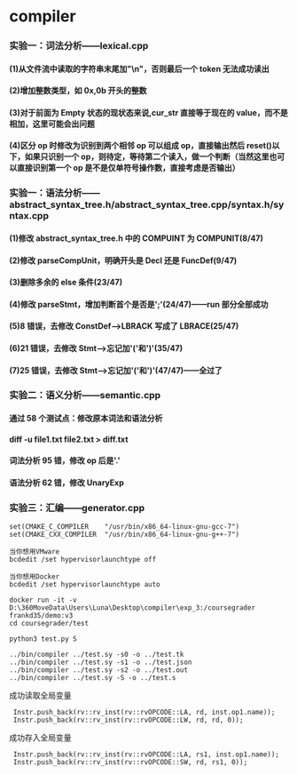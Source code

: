 # compiler

### 实验一：词法分析——lexical.cpp

#### (1)从文件流中读取的字符串末尾加"\n"，否则最后一个 token 无法成功读出

#### (2)增加整数类型，如 0x,0b 开头的整数

#### (3)对于前面为 Empty 状态的现状态来说,cur_str 直接等于现在的 value，而不是相加，这里可能会出问题

#### (4)区分 op 时修改为识别到两个相邻 op 可以组成 op，直接输出然后 reset()以下，如果只识别一个 op，则待定，等待第二个读入，做一个判断（当然这里也可以直接识别第一个 op 是不是仅单符号操作数，直接考虑是否输出）

### 实验一：语法分析——abstract_syntax_tree.h/abstract_syntax_tree.cpp/syntax.h/syntax.cpp

#### (1)修改 abstract_syntax_tree.h 中的 COMPUINT 为 COMPUNIT(8/47)

#### (2)修改 parseCompUnit，明确开头是 Decl 还是 FuncDef(9/47)

#### (3)删除多余的 else 条件(23/47)

#### (4)修改 parseStmt，增加判断首个是否是';'(24/47)——run 部分全部成功

#### (5)8 错误，去修改 ConstDef-->LBRACK 写成了 LBRACE(25/47)

#### (6)21 错误，去修改 Stmt-->忘记加'('和')'(35/47)

#### (7)25 错误，去修改 Stmt-->忘记加'('和')'(47/47)——全过了

### 实验二：语义分析——semantic.cpp

#### 通过 58 个测试点：修改原本词法和语法分析

#### diff -u file1.txt file2.txt > diff.txt

#### 词法分析 95 错，修改 op 后是'.'

#### 语法分析 62 错，修改 UnaryExp

### 实验三：汇编——generator.cpp

```
set(CMAKE_C_COMPILER    "/usr/bin/x86_64-linux-gnu-gcc-7")
set(CMAKE_CXX_COMPILER  "/usr/bin/x86_64-linux-gnu-g++-7")
```



```
当你想用VMware
bcdedit /set hypervisorlaunchtype off

当你想用Docker
bcdedit /set hypervisorlaunchtype auto
```

```
docker run -it -v D:\360MoveData\Users\Luna\Desktop\compiler\exp_3:/coursegrader frankd35/demo:v3
cd coursegrader/test
```

```
python3 test.py S
```

```
../bin/compiler ../test.sy -s0 -o ../test.tk 
../bin/compiler ../test.sy -s1 -o ../test.json 
../bin/compiler ../test.sy -s2 -o ../test.out 
../bin/compiler ../test.sy -S -o ../test.s 
```

成功读取全局变量

```
 Instr.push_back(rv::rv_inst(rv::rvOPCODE::LA, rd, inst.op1.name));
 Instr.push_back(rv::rv_inst(rv::rvOPCODE::LW, rd, rd, 0));
```

成功存入全局变量

```
 Instr.push_back(rv::rv_inst(rv::rvOPCODE::LA, rs1, inst.op1.name));
 Instr.push_back(rv::rv_inst(rv::rvOPCODE::SW, rd, rs1, 0));
```

